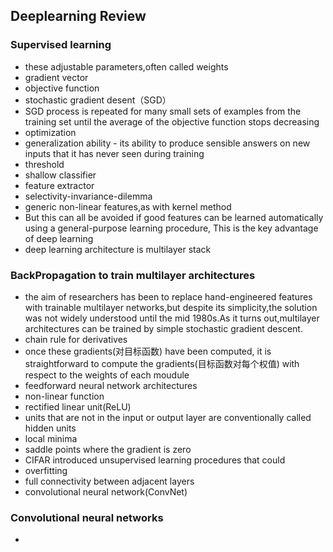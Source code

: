 ## Deeplearning Review       

### Supervised learning 

* these adjustable parameters,often called weights
* gradient vector
* objective function 
* stochastic gradient desent（SGD）
* SGD process is repeated for many small sets of examples       from the training set until the average of the objective      function stops decreasing    
* optimization   
* generalization ability - its ability to produce sensible      answers on new inputs that it has never seen during training
* threshold
* shallow classifier 
* feature extractor
* selectivity-invariance-dilemma    
* generic non-linear features,as with kernel method   
* But this can all be avoided if good features can be learned   automatically using a general-purpose learning procedure,     This is the key advantage of deep learning 
* deep learning architecture is multilayer stack           


### BackPropagation to train multilayer architectures      

* the aim of researchers has been to replace hand-engineered features with trainable multilayer networks,but despite its simplicity,the solution was not widely understood until the mid 1980s.As it turns out,multilayer architectures can be trained by simple stochastic gradient descent.        
* chain rule for derivatives       
* once these gradients(对目标函数) have been computed, it is straightforward to compute the gradients(目标函数对每个权值) with respect to the weights of each moudule
* feedforward neural network architectures       
* non-linear function   
* rectified linear unit(ReLU)     
* units that are not in the input or output layer are conventionally called hidden units      
* local minima   
* saddle points where the gradient is zero       
* CIFAR introduced unsupervised learning procedures that could   
* overfitting    
* full connectivity between adjacent layers      
* convolutional neural network(ConvNet)     


### Convolutional neural networks      

* 




